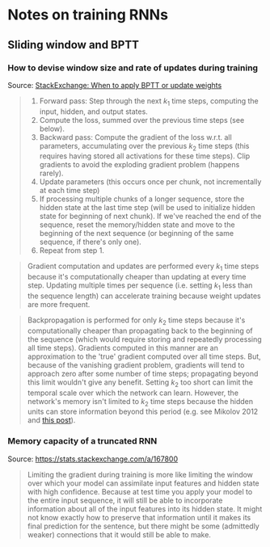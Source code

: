 # Notes on training RNNs

## Sliding window and BPTT

### How to devise window size and rate of updates during training
Source: [StackExchange: When to apply BPTT or update weights](https://stats.stackexchange.com/questions/219914/rnns-when-to-apply-bptt-and-or-update-weights/220111#220111)


> 1. Forward pass: Step through the next $k_1$ time steps, computing the input,
    hidden, and output states.
> 2. Compute the loss, summed over the previous time steps (see below).
> 3. Backward pass: Compute the gradient of the loss w.r.t. all parameters,
    accumulating over the previous $k_2$ time steps (this requires having stored
    all activations for these time steps).
    Clip gradients to avoid the exploding gradient problem (happens rarely).
> 4. Update parameters (this occurs once per chunk, not incrementally at each
    time step)
> 5. If processing multiple chunks of a longer sequence, store the hidden state
    at the last time step (will be used to initialize hidden state for
    beginning of next chunk).
    If we've reached the end of the sequence, reset the memory/hidden state and
    move to the beginning of the next sequence (or beginning of the same
    sequence, if there's only one).
> 6. Repeat from step 1.

> Gradient computation and updates are performed every $k_1$ time steps because
it's computationally cheaper than updating at every time step.
Updating multiple times per sequence (i.e. setting $k_1$ less than the sequence
length) can accelerate training because weight updates are more frequent.

> Backpropagation is performed for only $k_2$ time steps because it's
computationally cheaper than propagating back to the beginning of the sequence
(which would require storing and repeatedly processing all time steps).
Gradients computed in this manner are an approximation to the 'true' gradient
computed over all time steps.
But, because of the vanishing gradient problem, gradients will tend to approach
zero after some number of time steps; propagating beyond this limit wouldn't
give any benefit.
Setting $k_2$ too short can limit the temporal scale over which the network can
learn.
However, the network's memory isn't limited to $k_2$ time steps because the
hidden units can store information beyond this period (e.g. see Mikolov 2012
and [this post](https://stats.stackexchange.com/questions/167482/capturing-initial-patterns-when-using-truncated-backpropagation-through-time-rn)).

### Memory capacity of a truncated RNN
Source: https://stats.stackexchange.com/a/167800

> Limiting the gradient during training is more like limiting the window over
which your model can assimilate input features and hidden state with high
confidence.
Because at test time you apply your model to the entire input sequence, it will
still be able to incorporate information about all of the input features into
its hidden state.
It might not know exactly how to preserve that information until it makes its
final prediction for the sentence, but there might be some (admittedly weaker)
connections that it would still be able to make.
